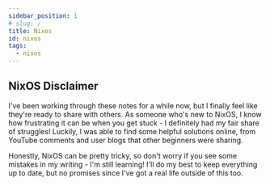 ```yaml
---
sidebar_position: 1
# slug: /
title: Nixos
id: nixos
tags:
  - nixos
---
```


<!-- TOC -->

## NixOS Disclaimer

I've been working through these notes for a while now, but I finally feel like they're ready to share with others. As someone who's new to NixOS, I know how frustrating it can be when you get stuck - I definitely had my fair share of struggles! Luckily, I was able to find some helpful solutions online, from YouTube comments and user blogs that other beginners were sharing.

Honestly, NixOS can be pretty tricky, so don't worry if you see some mistakes in my writing - I'm still learning! I'll do my best to keep everything up to date, but no promises since I've got a real life outside of this too.

<!-- /TOC -->
